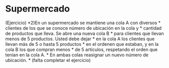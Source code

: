 # Supermercado
(Ejercicio) *2)En un supermercado se mantiene una cola A con diversos   * clientes de los que se conoce número de ubicación en la cola y  * cantidad de productos que lleva. Se abre una nueva cola B   * para clientes que llevan menos de 5 productos. Usted debe dejar  * en la cola A los clientes que llevan más de 5 o hasta 5 productos  * en el ordenen que estaban, y en la cola B los que compran menos  * de 5 artículos, respetando el orden que tenían en la cola A.  * En ambas colas reasignar un nuevo número de ubicación.  * (falta completar el ejercicio)
